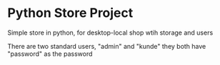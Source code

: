 # Python Store Project
 Simple store in python, for desktop-local shop wtih storage and users


There are two standard users, "admin" and "kunde" they both have "password" as the password
